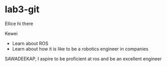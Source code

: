 # lab3-git


Ellice
hi there

Kewei
- Learn about ROS
- Learn about how it is like to be a robotics engineer in companies

SAWADEEKAP, I aspire to be proficient at ros and be an excellent engineer
